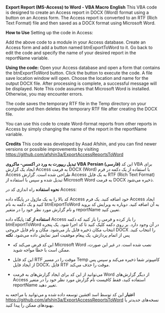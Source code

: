 **Export Report (MS-Access) to Word - VBA Macro**
**English**
This VBA code is designed to create an Access report in DOCX (Word) format using a button on an Access form. The Access report is converted to an RTF (Rich Text Format) file and then saved as a DOCX format using Microsoft Word.

**How to Use**
Setting up the code in Access:

Add the above code to a module in your Access database.
Create an Access form and add a button named btnExportToWord to it.
Go back to edit the code and specify the name of your desired report in the reportName variable.

**Using the code:**
Open your Access database and open a form that contains the btnExportToWord button.
Click the button to execute the code.
A file save location window will open. Choose the location and name for the output DOCX file.
After processing is complete, a successful message will be displayed.
Note
This code assumes that Microsoft Word is installed. Otherwise, you may encounter errors.

The code saves the temporary RTF file in the Temp directory on your computer and then deletes the temporary RTF file after creating the DOCX file.

You can use this code to create Word-format reports from other reports in Access by simply changing the name of the report in the reportName variable.

**Credits**
This code was developed by Asad Afshin, and you can find newer versions or possible improvements by visiting  https://github.com/afshin3a/ExportAccessReportsToWord 

**تبدیل ریپورت به ورد در اکسس- ماکروی VBA**
**Persian (فارسی)**
این کد VBA برای ایجاد یک گزارش Access به فرمت DOCX (Word) با استفاده از یک دکمه در فرم Access طراحی شده است. گزارش Access به یک فایل RTF (Rich Text Format) تبدیل شده و سپس با استفاده از Microsoft Word به فرمت DOCX ذخیره می‌شود.

**نحوه استفاده**
راه اندازی کد در Access:

کد بالا را به یک ماژول در پایگاه داده Access خود اضافه کنید.
یک فرم Access ایجاد کنید و یک دکمه به نام btnExportToWord به آن اضافه کنید.
دوباره به ویرایش کد بروید و نام گزارش مورد نظر خود را در متغیر reportName تعیین کنید.

**استفاده از کد:**
پایگاه داده Access را باز کرده و فرمی را باز کنید که دکمه btnExportToWord در آن وجود دارد.
بر روی دکمه کلیک کنید تا کد اجرا شود.
یک پنجره انتخاب مکان ذخیره فایل باز می‌شود. مکان و نام فایل خروجی DOCX را انتخاب کنید.
پس از اتمام پردازش، یک پیغام موفقیت آمیز نمایش داده می‌شود.
**نکته**
- این کد فرض می‌کند که Microsoft Word نصب شده است. در غیر این صورت، ممکن است با خطا مواجه شوید.

- این کد فایل RTF موقت را در مسیر Temp کامپیوتر شما ذخیره می‌کند و سپس پس از ایجاد فایل DOCX، فایل RTF موقت را حذف می‌کند.

- می‌توانید از این کد برای ایجاد گزارش‌های به فرمت Word از دیگر گزارش‌های Access استفاده کنید، فقط کافیست نام گزارش مورد نظر خود را در متغیر reportName تغییر دهید.

**اعتبار**
این کد توسط اسد افشین توسعه داده شده و می‌توانید با مراجعه به https://github.com/afshin3a/ExportAccessReportsToWord نسخه‌های جدیدتر یا بهبود‌های ممکن را پیدا کنید.
